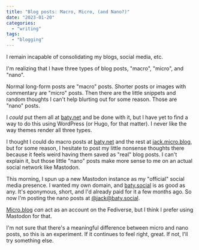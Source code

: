 ```yaml
---
title: "Blog posts: Macro, Micro, (and Nano?)"
date: "2023-01-20"
categories: 
  - "writing"
tags: 
  - "blogging"
---
```


I remain incapable of consolidating my blogs, social media, etc.

I'm realizing that I have three types of blog posts, "macro", "micro", and "nano".

Normal long-form posts are "macro" posts. Shorter posts or images with commentary are "micro" posts. Then there are the little snippets and random thoughts I can't help blurting out for some reason. Those are "nano" posts.

I _could_ put them all at [baty.net](https://baty.net) and be done with it, but I have yet to find a way to do this using WordPress (or Hugo, for that matter). I never like the way themes render all three types.

I thought I could do macro posts at [baty.net](https://baty.net) and the rest at [jack.micro.blog](https://jack.micro.blog), but for some reason, I hesitate to post my little nonsense thoughts there because it feels weird having them saved as "real" blog posts. I can't explain it, but those little "nano" posts make more sense to me on an actual social network like Mastodon.

This morning, I spun up a new Mastodon instance as my "official" social media presence. I wanted my own domain, and [baty.social](https://baty.social) is as good as any. It's eponymous, short, and I'd already paid for it a few months ago. So now I'm posting the nano posts at [@jack@baty.social](https://baty.social/@jack).

[Micro.blog](https://micro.blog) _can_ act as an account on the Fediverse, but I think I prefer using Mastodon for that.

I'm not sure that there's a meaningful difference between micro and nano posts, so this is an experiment. If it continues to feel right, great. If not, I'll try something else.
